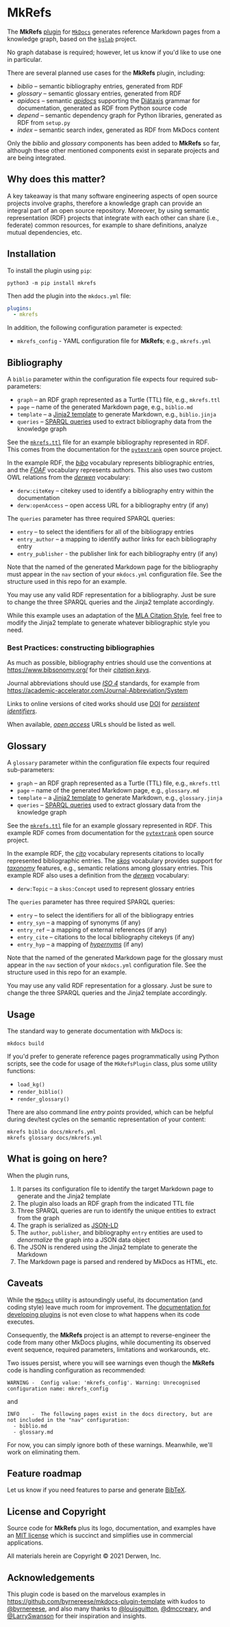 # MkRefs

The **MkRefs** [plugin](http://www.mkdocs.org/user-guide/plugins/)
for [`MkDocs`](https://www.mkdocs.org/) 
generates reference Markdown pages from a knowledge graph, 
based on the [`kglab`](https://github.com/DerwenAI/kglab) project.

No graph database is required; however, let us know if you'd like to
use one in particular.

There are several planned use cases for the **MkRefs** plugin,
including:

  * *biblio* – semantic bibliography entries, generated from RDF
  * *glossary* – semantic glossary entries, generated from RDF
  * *apidocs* – semantic [*apidocs*](https://pypi.org/search/?q=apidocs) supporting the [Diátaxis](https://derwen.ai/docs/kgl/learn/#a-grammar-of-learning) grammar for documentation, generated as RDF from Python source code
  * *depend* – semantic dependency graph for Python libraries, generated as RDF from `setup.py`
  * *index* – semantic search index, generated as RDF from MkDocs content

Only the *biblio* and *glossary* components has been added to
**MkRefs** so far, although these other mentioned components exist in
separate projects and are being integrated.


## Why does this matter?

A key takeaway is that many software engineering aspects of open
source projects involve graphs, therefore a knowledge graph can
provide an integral part of an open source repository.
Moreover, by using semantic representation (RDF) projects that
integrate with each other can share (i.e., federate) common resources,
for example to share definitions, analyze mutual dependencies, etc.


## Installation

To install the plugin using `pip`:

```
python3 -m pip install mkrefs
```

Then add the plugin into the `mkdocs.yml` file:
```yaml
plugins:
  - mkrefs
```
In addition, the following configuration parameter is expected:

  * `mkrefs_config` - YAML configuration file for **MkRefs**; e.g., `mkrefs.yml`


## Bibliography

A `biblio` parameter within the configuration file expects four
required sub-parameters:

 * `graph` – an RDF graph represented as a Turtle (TTL) file, e.g., `mkrefs.ttl`
 * `page` – name of the generated Markdown page, e.g., `biblio.md`
 * `template` – a [Jinja2 template](https://jinja.palletsprojects.com/en/3.0.x/) to generate Markdown, e.g., `biblio.jinja`
 * `queries` – [SPARQL queries](https://rdflib.readthedocs.io/en/stable/intro_to_sparql.html) used to extract bibliography data from the knowledge graph

See the [`mkrefs.ttl`](https://github.com/DerwenAI/mkrefs/blob/main/docs/mkrefs.ttl)
file for an example bibliography represented in RDF.
This comes from the documentation for the [`pytextrank`](https://derwen.ai/docs/ptr/biblio/)
open source project.

In the example RDF, the [*bibo*](http://bibliontology.com/) vocabulary represents
bibliographic entries, and the [*FOAF*](http://xmlns.com/foaf/spec/) vocabulary
represents authors.
This also uses two custom OWL relations from the [*derwen*](https://derwen.ai/ns/v1)
vocabulary:

  * `derw:citeKey` – citekey used to identify a bibliography entry within the documentation
  * `derw:openAccess` – open access URL for a bibliography entry (if any)

The `queries` parameter has three required SPARQL queries:

  * `entry` – to select the identifiers for all of the bibliograpy entries
  * `entry_author` – a mapping to identify author links for each bibliography entry
  * `entry_publisher` - the publisher link for each bibliography entry (if any)

Note that the named of the generated Markdown page for the
bibliography must appear in the `nav` section of your `mkdocs.yml`
configuration file.
See the structure used in this repo for an example.

You may use any valid RDF representation for a bibliography.
Just be sure to change the three SPARQL queries and the Jinja2
template accordingly.

While this example uses an adaptation of the
[MLA Citation Style](https://www.easybib.com/guides/citation-guides/mla-format/mla-citation/),
feel free to modify the Jinja2 template to generate whatever
bibliographic style you need.


### Best Practices: constructing bibliographies

As much as possible, bibliography entries should use the conventions at
<https://www.bibsonomy.org/>
for their [*citation keys*](https://bibdesk.sourceforge.io/manual/BibDeskHelp_2.html).

Journal abbreviations should use
[*ISO 4*](https://en.wikipedia.org/wiki/ISO_4) standards, 
for example from <https://academic-accelerator.com/Journal-Abbreviation/System>

Links to online versions of cited works should use
[DOI](https://www.doi.org/)
for [*persistent identifiers*](https://www.crossref.org/education/metadata/persistent-identifiers/).

When available, 
[*open access*](https://peerj.com/preprints/3119v1/)
URLs should be listed as well.


## Glossary

A `glossary` parameter within the configuration file expects four
required sub-parameters:

 * `graph` – an RDF graph represented as a Turtle (TTL) file, e.g., `mkrefs.ttl`
 * `page` – name of the generated Markdown page, e.g., `glossary.md`
 * `template` – a [Jinja2 template](https://jinja.palletsprojects.com/en/3.0.x/) to generate Markdown, e.g., `glossary.jinja`
 * `queries` – [SPARQL queries](https://rdflib.readthedocs.io/en/stable/intro_to_sparql.html) used to extract glossary data from the knowledge graph

See the [`mkrefs.ttl`](https://github.com/DerwenAI/mkrefs/blob/main/docs/mkrefs.ttl)
file for an example glossary represented in RDF.
This example RDF comes from documentation for the
[`pytextrank`](https://derwen.ai/docs/ptr/glossary/)
open source project.

In the example RDF, the [*cito*](http://purl.org/spar/cito/)
vocabulary represents citations to locally represented bibliographic
entries.
The [*skos*](http://www.w3.org/2004/02/skos/core#) vocabulary
provides support for [*taxonomy*](http://accidental-taxonomist.blogspot.com/)
features, e.g., semantic relations among glossary entries.
This example RDF also uses a definition from the
[*derwen*](https://derwen.ai/ns/v1) vocabulary:

  * `derw:Topic` – a `skos:Concept` used to represent glossary entries

The `queries` parameter has three required SPARQL queries:

  * `entry` – to select the identifiers for all of the bibliograpy entries
  * `entry_syn` – a mapping of synonyms (if any)
  * `entry_ref` – a mapping of external references (if any)
  * `entry_cite` – citations to the local bibliography citekeys (if any)
  * `entry_hyp` – a mapping of [*hypernyms*](https://en.wikipedia.org/wiki/Hyponymy_and_hypernymy) (if any)

Note that the named of the generated Markdown page for the glossary
must appear in the `nav` section of your `mkdocs.yml` configuration
file.
See the structure used in this repo for an example.

You may use any valid RDF representation for a glossary.
Just be sure to change the three SPARQL queries and the Jinja2
template accordingly.


## Usage

The standard way to generate documentation with MkDocs is:
```
mkdocs build
```

If you'd prefer to generate reference pages programmatically using
Python scripts, see the code for usage of the `MkRefsPlugin` class,
plus some utility functions:

  * `load_kg()`
  * `render_biblio()`
  * `render_glossary()`

There are also command line *entry points* provided, which can be
helpful during dev/test cycles on the semantic representation of your
content:
```
mkrefs biblio docs/mkrefs.yml
mkrefs glossary docs/mkrefs.yml
```


## What is going on here?

When the plugin runs,

1. It parses its configuration file to identify the target Markdown page to generate and the Jinja2 template
2. The plugin also loads an RDF graph from the indicated TTL file
3. Three SPARQL queries are run to identify the unique entities to extract from the graph
4. The graph is serialized as [JSON-LD](https://derwen.ai/docs/kgl/ref/#kglab.KnowledgeGraph.save_jsonld)
5. The `author`, `publisher`, and bibliography `entry` entities are used to *denormalize* the graph into a JSON data object
6. The JSON is rendered using the Jinja2 template to generate the Markdown
7. The Markdown page is parsed and rendered by MkDocs as HTML, etc.


## Caveats

While the [`MkDocs`](https://www.mkdocs.org/) utility is astoundingly useful,
its documentation (and coding style) leave much room for improvement.
The [documentation for developing plugins](https://www.mkdocs.org/user-guide/plugins/#developing-plugins)
is not even close to what happens when its code executes.

Consequently, the **MkRefs** project is an attempt to reverse-engineer
the code from many other MkDocs plugins, while documenting its observed
event sequence, required parameters, limitations and workarounds, etc.

Two issues persist, where you will see warnings even though the **MkRefs**
code is handling configuration as recommended:

```
WARNING -  Config value: 'mkrefs_config'. Warning: Unrecognised configuration name: mkrefs_config 
```

and

```
INFO    -  The following pages exist in the docs directory, but are not included in the "nav" configuration:
  - biblio.md
  - glossary.md 
```

For now, you can simply ignore both of these warnings.
Meanwhile, we'll work on eliminating them.


## Feature roadmap

Let us know if you need features to parse and generate
[BibTeX](http://www.bibtex.org/).


## License and Copyright

Source code for **MkRefs** plus its logo, documentation, and examples
have an [MIT license](https://spdx.org/licenses/MIT.html) which is
succinct and simplifies use in commercial applications.

All materials herein are Copyright &copy; 2021 Derwen, Inc.


## Acknowledgements

This plugin code is based on the marvelous examples in
<https://github.com/byrnereese/mkdocs-plugin-template>
with kudos to [@byrnereese](https://github.com/byrnereese/),
and also many thanks to 
[@louisguitton](https://github.com/louisguitton),
[@dmccreary](https://github.com/dmccreary),
and
[@LarrySwanson](https://github.com/LarrySwanson)
for their inspiration and insights.
